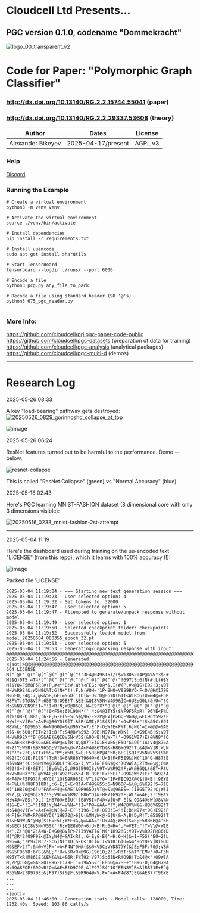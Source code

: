 # Cloudcell Ltd Presents...

## PGC version 0.1.0, codename "Dommekracht"

![logo_00_transparent_v2](https://github.com/user-attachments/assets/c8c4837a-5fcd-41e9-a2c5-6fba2cfc16d0)


# Code for Paper: "Polymorphic Graph Classifier"
### http://dx.doi.org/10.13140/RG.2.2.15744.55041 (paper)
### http://dx.doi.org/10.13140/RG.2.2.29337.53608 (theory)

| Author |   Dates | License |
| ------ |   ---- | ------- |
| Alexander Bikeyev | 2025-04-17/present | AGPL v3 |

### Help
[Discord](https://discord.gg/daTSuB2z)

### Running the Example
```
# Create a virtual environment
python3 -m venv venv

# Activate the virtual environment
source ./venv/bin/activate

# Install dependencies
pip install -r requirements.txt

# Install uuencode
sudo apt-get install sharutils

# Start TensorBoard
tensorboard --logdir ./runs/ --port 6006

# Encode a file
python3 pcg.py any_file_to_pack

# Decode a file using standard header (98 '@'s)
python3 675_pgc_reader.py
 
```
### More Info:

https://github.com/cloudcell/prj.pgc-paper-code-public
https://github.com/cloudcell/pgc-datasets (preparation of data for training)
https://github.com/cloudcell/pgc-analysis (analytical packages)
https://github.com/cloudcell/pgc-multi-d  (demos)


---
# Research Log

2025-05-26 08:33

A key "load-bearing" pathway gets destroyed:
![20250526_0829_gorinnosho_collapse_at_top](https://github.com/user-attachments/assets/6b45ecbe-27d0-455a-8f0c-d24fbb34d44b)

![image](https://github.com/user-attachments/assets/f6165dfc-f769-4d34-9c76-6aa2e80f2b71)


2025-05-26 06:24

ResNet features turned out to be harmful to the performance. Demo -- below.

![resnet-collapse](https://github.com/user-attachments/assets/df55c256-22b6-40a4-9a35-d75603176adc)

This is called "ResNet Collapse" (green) vs "Normal Accuracy" (blue).

2025-05-16 02:43

Here's PGC learning MNIST-FASHION dataset (8 dimensional core with only 3 dimensions visible):

![20250516_0233_mnist-fashion-2st-attempt](https://github.com/user-attachments/assets/cd84bcdd-6043-4c16-ad98-94b7893e0f8a)


---
2025-05-04 11:19

Here's the dashboard used during training on the uu-encoded text "LICENSE" (from this repo), which it learns with 100% accuracy (!):

![image](https://github.com/user-attachments/assets/1711d0b5-147b-448e-af0d-adbea8b5dbaf)

Packed file 'LICENSE'

```
2025-05-04 11:19:04 - === Starting new text generation session ===
2025-05-04 11:19:23 - User selected option: 4
2025-05-04 11:19:32 - Set tokens to: 32000
2025-05-04 11:19:47 - User selected option: 5
2025-05-04 11:19:47 - Attempted to generate/unpack response without model
2025-05-04 11:19:49 - User selected option: 1
2025-05-04 11:19:50 - Selected checkpoint folder: checkpoints
2025-05-04 11:19:52 - Successfully loaded model from: model_20250504_080355_epoch_32.pt
2025-05-04 11:19:53 - User selected option: 5
2025-05-04 11:19:53 - Generating/unpacking response with input: @@@@@@@@@@@@@@@@@@@@@@@@@@@@@@@@@@@@@@@@@@@@@@@@@@@@@@@@@@@@@@@@@@@@@@@@@@@@@@@@@@@@@@@@@@@@@@@@@@
2025-05-04 11:24:56 - Generated: <|sot|>@@@@@@@@@@@@@@@@@@@@@@@@@@@@@@@@@@@@@@@@@@@@@@@@@@@@@@@@@@@@@@@@@@@@@@@@@@@@@@@@@@@@@@@@@@@@@@@@@@begin 664 LICENSE
M("`@("`@("`@("`@("`@("`@("!'3E4@049&15)/($=%3D5204P@4%5"3$E#
M($Q)0T5.4T4*("`@("`@("`@("`@("`@("`@("`@("!697)S:6]N(#,L(#$Y
M($YO=F5M8F5R(#(P,#<*"B!#;W!Y<FEG:'0@*$,I(#(P,#<@1G)E92!3;V9T
M=V%R92!&;W5N9&%T:6]N+"!);F,N(#QH='1P<SHO+V9S9BYO<F<O/@H@179E
M<GEO;F4@:7,@<&5R;6ET=&5D('1O(&-O<'D@86YD(&1I<W1R:6)U=&4@=F5R
M8F%T:6T@8V]P:65S"B!O9B!T:&ES(&QI8V5N<V4@9&]C=6UE;G0L(&)U="!C
M:&%N9VEN9R!I="!I<R!N;W0@86QL;W=E9"X*"B`@("`@("`@("`@("`@("`@
M("`@("`@("`@("!0<F5A;6)L90H*("!4:&4@1TY5($%F9F5R;R!'96YE<F%L
M(%!U8FQI8R!,:6-E;G-E(&ES(&$@9G)E92P@8V]P>6QE9G0@;&EC96YS92!F
M;W(*<V]F='=A<F4@86YD(&]T:&5R(&MI;F1S(&]F('=O<FMS+"!S<&5C:69I
M8V%L;'D@9&5S:6=N960@=&\@96YS=7)E"F-O;W!E<F%T:6]N('=I=&@@=&AE
M(&-O;6UU;FET>2!I;B!T:&4@8V%S92!O9B!N971W;W)K('-E<G9E<B!S;V9T
M=V%R92X*"B`@5&AE(&QI8V5N<V5S(&9O<B!M;W-T('-O9G1W87)E(&%N9"!O
M=&AE<B!P<F%C=&EC86P@=V]R:W,@87)E(&1E<VEG;F5D"G1O('1A:V4@87=A
M>2!Y;W5R(&9R965D;VT@=&\@<VAA<F4@86YD(&-H86YG92!T:&4@=V]R:W,N
M("!">2!C;VYT<F%S="P*;W5R($=E;F5R86P@4'5B;&EC($QI8V5N<V5S(&%R
M92!I;G1E;F1E9"!T;R!G=6%R86YT964@>6]U<B!F<F5E9&]M('1O"G-H87)E
M(&%N9"!C:&%N9V4@86QL('9E<G-I;VYS(&]F(&$@<')O9W)A;2TM=&\@;6%K
M92!S=7)E(&ET(')E;6%I;G,@9G)E90IS;V9T=V%R92!F;W(@86QL(&ET<R!U
M<V5R<RX*"B`@5VAE;B!W92!S<&5A:R!O9B!F<F5E('-O9G1W87)E+"!W92!A
M<F4@<F5F97)R:6YG('1O(&9R965D;VTL(&YO=`IP<FEC92X@($]U<B!'96YE
M<F%L(%!U8FQI8R!,:6-E;G-E<R!A<F4@9&5S:6=N960@=&\@;6%K92!S=7)E
M('1H870@>6]U"FAA=F4@=&AE(&9R965D;VT@=&\@9&ES=')I8G5T92!C;W!I
M97,@;V8@9G)E92!S;V9T=V%R92`H86YD(&-H87)G92!F;W(*=&AE;2!I9B!Y
M;W4@=VES:"DL('1H870@>6]U(')E8V5I=F4@<V]U<F-E(&-O9&4@;W(@8V%N
M(&=E="!I="!I9B!Y;W4*=V%N="!I="P@=&AA="!Y;W4@8V%N(&-H86YG92!T
M:&4@<V]F='=A<F4@;W(@=7-E('!I96-E<R!O9B!I="!I;B!N97<*9G)E92!P
M<F]G<F%M<RP@86YD('1H870@>6]U(&MN;W<@>6]U(&-A;B!D;R!T:&5S92!T
M:&EN9W,N"@H@($1E=F5L;W!E<G,@=&AA="!U<V4@;W5R($=E;F5R86P@4'5B
M;&EC($QI8V5N<V5S('!R;W1E8W0@>6]U<B!R:6=H=',*=VET:"!T=V\@<W1E
M<',Z("@Q*2!A<W-E<G0@8V]P>7)I9VAT(&]N('1H92!S;V9T=V%R92P@86YD
M("@R*2!O9F9E<@IY;W4@=&AI<R!,:6-E;G-E('=H:6-H(&=I=F5S('EO=2!L
M96=A;"!P97)M:7-S:6]N('1O(&-O<'DL(&1I<W1R:6)U=&4*86YD+V]R(&UO
M9&EF>2!T:&4@<V]F='=A<F4N"@H@($$@<V5C;VYD87)Y(&)E;F5F:70@;V8@
M9&5F96YD:6YG(&%L;"!U<V5R<R<@9G)E961O;2!I<R!T:&%T"FEM<')O=F5M
M96YT<R!M861E(&EN(&%L=&5R;F%T92!V97)S:6]N<R!O9B!T:&4@<')O9W)A
M;2P@:68@=&AE>0IR96-E:79E('=I9&5S<')E860@=7-E+"!B96-O;64@879A
M:6QA8FQE(&9O<B!O=&AE<B!D979E;&]P97)S('1O"FEN8V]R<&]R871E+B`@
M36%N>2!D979E;&]P97)S(&]F(&9R964@<V]F='=A<F4@87)E(&AE87)T96YE
...
...
...
<|eot|>
2025-05-04 11:46:00 - Generation stats - Model calls: 128000, Time: 1232.40s, Speed: 103.86 calls/s

```



